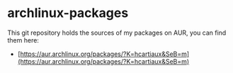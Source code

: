 archlinux-packages
==================

This git repository holds the sources of my packages on AUR,
you can find them here:

* [https://aur.archlinux.org/packages/?K=hcartiaux&SeB=m](https://aur.archlinux.org/packages/?K=hcartiaux&SeB=m)


